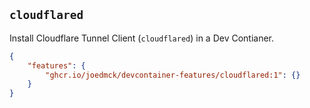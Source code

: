 ## `cloudflared`

Install Cloudflare Tunnel Client (`cloudflared`) in a Dev Contianer.
```json
{
    "features": {
        "ghcr.io/joedmck/devcontainer-features/cloudflared:1": {}
    }
}
```
